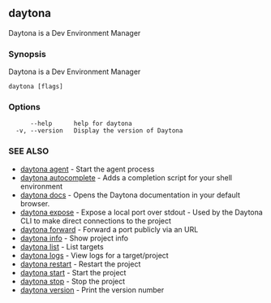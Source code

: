 ## daytona

Daytona is a Dev Environment Manager

### Synopsis

Daytona is a Dev Environment Manager

```
daytona [flags]
```

### Options

```
      --help      help for daytona
  -v, --version   Display the version of Daytona
```

### SEE ALSO

* [daytona agent](daytona_agent.md)	 - Start the agent process
* [daytona autocomplete](daytona_autocomplete.md)	 - Adds a completion script for your shell environment
* [daytona docs](daytona_docs.md)	 - Opens the Daytona documentation in your default browser.
* [daytona expose](daytona_expose.md)	 - Expose a local port over stdout - Used by the Daytona CLI to make direct connections to the project
* [daytona forward](daytona_forward.md)	 - Forward a port publicly via an URL
* [daytona info](daytona_info.md)	 - Show project info
* [daytona list](daytona_list.md)	 - List targets
* [daytona logs](daytona_logs.md)	 - View logs for a target/project
* [daytona restart](daytona_restart.md)	 - Restart the project
* [daytona start](daytona_start.md)	 - Start the project
* [daytona stop](daytona_stop.md)	 - Stop the project
* [daytona version](daytona_version.md)	 - Print the version number

